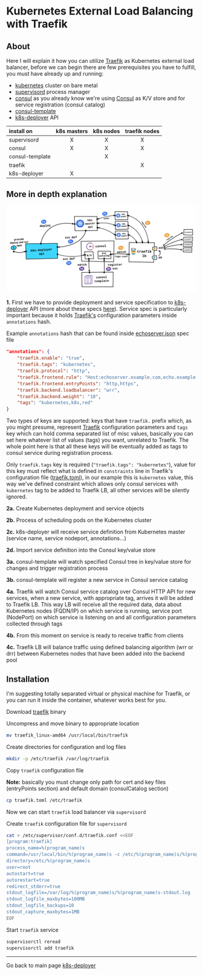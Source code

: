 Kubernetes External Load Balancing with Traefik
===

About
---
Here I will explain it how you can utilize [Traefik](https://traefik.io) as Kubernetes external load balancer, before we can begin there are few prerequisites you have to fulfill, you must have already up and running:
- [kubernetes](../kubernetes/README.md) cluster on bare metal
- [supervisord](http://supervisord.org) process manager
- [consul](../consul-template/README.md) as you already know we're using [Consul](https://www.consul.io/intro/index.html) as K/V store and for service registration (consul catalog)
- [consul-template](../consul-template/README.md)
- [k8s-deployer](../README.md) API


| install on       | k8s masters   | k8s nodes   | traefik nodes  |
|:-----------------|:-------------:|:-----------:|:--------------:|
| supervisord      |       X       |      X      |       X        |
| consul           |       X       |      X      |       X        |
| consul-template  |               |      X      |                |
| traefik          |               |             |       X        |
| k8s-deployer     |       X       |             |                |


More in depth explanation
---
![kubernetes-external-load-balancing](../images/kubernetes-external-load-balancing.png)

**1.** First we have to provide deployment and service specification to [k8s-deployer](../README.md) API (more about these specs [here](../README.md)).
Service spec is particularly important because it holds [Traefik's](http://docs.traefik.io/configuration/backends/consul/#tags) configuration parameters inside `annotations` hash.

Example `annotations` hash that can be found inside [echoserver.json](../examples/echoserver.json) spec file
```json
"annotations": {
    "traefik.enable": "true",
    "traefik.tags": "kubernetes",
    "traefik.protocol": "http",
    "traefik.frontend.rule": "Host:echoserver.example.com,echo.example.com;Method:GET,POST",
    "traefik.frontend.entryPoints": "http,https",
    "traefik.backend.loadbalancer": "wrr",
    "traefik.backend.weight": "10",
    "tags": "kubernetes,k8s,red"
}
```

Two types of keys are supported: keys that have `traefik.` prefix which, as you might presume, represent [Traefik](https://docs.traefik.io/toml/#consul-catalog-backend) configuration parameters and `tags` key which can hold comma separated list of misc values, basically you can set here whatever list of values (tags) you want, unrelated to Traefik.
The whole point here is that all these keys will be eventually added as tags to consul service during registration process.

Only `traefik.tags` key is required (`"traefik.tags": "kubernetes"`), value for this key must reflect what is defined in `constraints` line in Traefik's configuration file ([traefik.toml](./traefik.toml)), in our example this is `kubernetes` value, this way we've defined constraint which allows only consul services with `kubernetes` tag to be added to Traefik LB, all other services will be silently ignored.


**2a.** Create Kubernetes deployment and service objects

**2b.** Process of scheduling pods on the Kubernetes cluster

**2c.** k8s-deployer will receive service definition from Kubernetes master (service name, service nodeport, annotations...)

**2d.** Import service definition into the Consul key/value store


**3a.** consul-template will watch specified Consul tree in key/value store for changes and trigger registration process

**3b.** consul-template will register a new service in Consul service catalog


**4a.** Traefik will watch Consul service catalog over Consul HTTP API for new services, when a new service, with appropriate tag, arrives it will be added to Traefik LB. This way LB will receive all the required data, data about Kubernetes nodes (FQDN/IP) on which service is running, service port (NodePort) on which service is listening on and all configuration parameters collected through tags

**4b.** From this moment on service is ready to receive traffic from clients

**4c.** Traefik LB will balance traffic using defined balancing algorithm (wrr or drr) between Kubernetes nodes that have been added into the backend pool


Installation
---
I'm suggesting totally separated virtual or physical machine for Traefik, or you can run it inside the container, whatever works best for you.

Download [traefik](https://github.com/containous/traefik/releases) binary

Uncompress and move binary to appropriate location
```bash
mv traefik_linux-amd64 /usr/local/bin/traefik
```

Create directories for configuration and log files
```bash
mkdir -p /etc/traefik /var/log/traefik
```

Copy `traefik` configuration file

**Note:** basically you must change only path for cert and key files (entryPoints section) and default domain (consulCatalog section)
```bash
cp traefik.toml /etc/traefik
```

Now we can start `traefik` load balancer via `supervisord`

Create `traefik` configuration file for `supervisord`
```bash
cat > /etc/supervisor/conf.d/traefik.conf <<EOF
[program:traefik]
process_name=%(program_name)s
command=/usr/local/bin/%(program_name)s -c /etc/%(program_name)s/%(program_name)s.toml
directory=/etc/%(program_name)s
user=root
autostart=true
autorestart=true
redirect_stderr=true
stdout_logfile=/var/log/%(program_name)s/%(program_name)s-stdout.log
stdout_logfile_maxbytes=100MB
stdout_logfile_backups=10
stdout_capture_maxbytes=1MB
EOF
```

Start `traefik` service
```bash
supervisorctl reread
supervisorctl add traefik
```

---
Go back to main page [k8s-deployer](../README.md)
